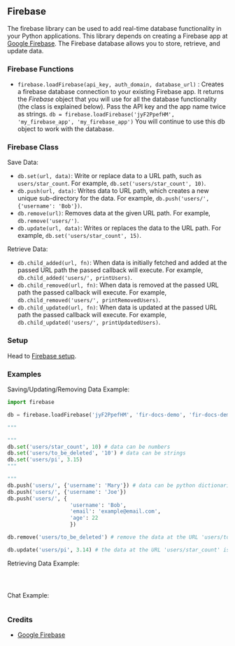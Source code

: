 ## Firebase

The firebase library can be used to add real-time database functionality in your Python applications. This library depends on creating a Firebase app at [Google Firebase](https://console.firebase.google.com/). The Firebase database allows you to store, retrieve, and update data.

### Firebase Functions
* `firebase.loadFirebase(api_key, auth_domain, database_url)` : Creates a firebase database connection to your existing Firebase app. It returns the _Firebase_ object that you will use for all the database functionality (the class is explained below). Pass the API key and the app name twice as strings.
`db = firebase.loadFirebase('jyF2PpefHM', 'my_firebase_app', 'my_firebase_app')`
You will continue to use this db object to work with the database.

### Firebase Class

Save Data:

* `db.set(url, data)`: Write or replace data to a URL path, such as `users/star_count`. For example, `db.set('users/star_count', 10)`.
* `db.push(url, data)`: Writes data to URL path, which creates a new unique sub-directory for the data. For example, `db.push('users/', {'username': 'Bob'})`.
* `db.remove(url)`: Removes data at the given URL path. For example, `db.remove('users/')`.
* `db.update(url, data)`: Writes or replaces the data to the URL path. For example, `db.set('users/star_count', 15)`.

Retrieve Data:

* `db.child_added(url, fn)`: When data is initially fetched and added at the passed URL path the passed callback will execute. For example, `db.child_added('users/', printUsers)`.
* `db.child_removed(url, fn)`: When data is removed at the passed URL path the passed callback will execute. For example, `db.child_removed('users/', printRemovedUsers)`.
* `db.child_updated(url, fn)`: When data is updated at the passed URL path the passed callback will execute. For example, `db.child_updated('users/', printUpdatedUsers)`.

### Setup

Head to [Firebase setup](./setup.md).


### Examples

Saving/Updating/Removing Data Example:

```python
import firebase

db = firebase.loadFirebase('jyF2PpefHM', 'fir-docs-demo', 'fir-docs-demo')

"""

"""
db.set('users/star_count', 10) # data can be numbers
db.set('users/to_be_deleted', '10') # data can be strings
db.set('users/pi', 3.15)
"""

"""
db.push('users/', {'username': 'Mary'}) # data can be python dictionaries
db.push('users/', {'username': 'Joe'})
db.push('users/', {
                    'username': 'Bob',
                    'email': 'example@email.com',
                    'age': 22
                    })

db.remove('users/to_be_deleted') # remove the data at the URL 'users/to_be_deleted'

db.update('users/pi', 3.14) # the data at the URL 'users/star_count' is now the number 3.14

```

Retrieving Data Example:

```



```

Chat Example:

```

```

### Credits

* [Google Firebase](https://firebase.google.com/docs/web/setup)
